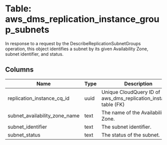 
# Table: aws_dms_replication_instance_group_subnets
In response to a request by the DescribeReplicationSubnetGroups operation, this object identifies a subnet by its given Availability Zone, subnet identifier, and status.
## Columns
| Name        | Type           | Description  |
| ------------- | ------------- | -----  |
|replication_instance_cq_id|uuid|Unique CloudQuery ID of aws_dms_replication_instances table (FK)|
|subnet_availability_zone_name|text|The name of the Availability Zone.|
|subnet_identifier|text|The subnet identifier.|
|subnet_status|text|The status of the subnet.|
